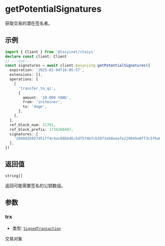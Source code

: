# getPotentialSignatures

获取交易的潜在签名者。

## 示例

```ts twoslash
import { Client } from '@taiyinet/ctaiyi'
declare const client: Client
// ---cut---
const signatures = await client.baiyujing.getPotentialSignatures({
  expiration: '2025-02-04T16:05:57',
  extensions: [],
  operations: [
    [
      'transfer_to_qi',
      {
        amount: '10.000 YANG',
        from: 'initminer',
        to: 'dage',
      },
    ],
  ],
  ref_block_num: 21701,
  ref_block_prefix: 1734260487,
  signatures: [
    '2040d2b937d51ff4c4ac08bbd6c5df5f4bfcb3973ab8aeafe229845e0ff3c5f6a629f4dbe96633abd377fdc5521947b64ae4a41faecffbc5a4d1fe0cd49f0bcf7e',
  ],
})
```

## 返回值

`string[]`

返回可能需要签名的公钥数组。

## 参数

### trx

- 类型: [`SignedTransaction`](/reference/types#signedtransaction)

交易对象
